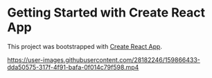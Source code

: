 # Getting Started with Create React App

This project was bootstrapped with [Create React App](https://github.com/facebook/create-react-app).



https://user-images.githubusercontent.com/28182246/159866433-dda50575-317f-4f91-bafa-0f014c79f598.mp4

